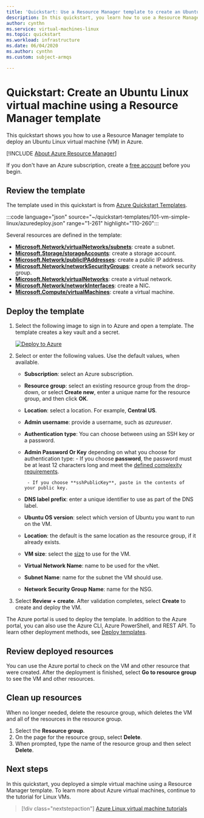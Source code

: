 ```yaml
---
title: 'Quickstart: Use a Resource Manager template to create an Ubuntu Linux VM'
description: In this quickstart, you learn how to use a Resource Manager template to create a Linux virtual machine
author: cynthn
ms.service: virtual-machines-linux
ms.topic: quickstart
ms.workload: infrastructure
ms.date: 06/04/2020
ms.author: cynthn
ms.custom: subject-armqs

---
```


# Quickstart: Create an Ubuntu Linux virtual machine using a Resource Manager template

This quickstart shows you how to use a Resource Manager template to deploy an Ubuntu Linux virtual machine (VM) in Azure. 

[!INCLUDE [About Azure Resource Manager](../../../includes/resource-manager-quickstart-introduction.md)]

If you don't have an Azure subscription, create a [free account](https://azure.microsoft.com/free/?WT.mc_id=A261C142F) before you begin.


## Review the template

The template used in this quickstart is from [Azure Quickstart Templates](https://azure.microsoft.com/resources/templates/101-vm-simple-linux/).

:::code language="json" source="~/quickstart-templates/101-vm-simple-linux/azuredeploy.json" range="1-261" highlight="110-260":::


Several resources are defined in the template:

- [**Microsoft.Network/virtualNetworks/subnets**](/azure/templates/Microsoft.Network/virtualNetworks/subnets): create a subnet.
- [**Microsoft.Storage/storageAccounts**](/azure/templates/Microsoft.Storage/storageAccounts): create a storage account.
- [**Microsoft.Network/publicIPAddresses**](/azure/templates/Microsoft.Network/publicIPAddresses): create a public IP address.
- [**Microsoft.Network/networkSecurityGroups**](/azure/templates/Microsoft.Network/networkSecurityGroups): create a network security group.
- [**Microsoft.Network/virtualNetworks**](/azure/templates/Microsoft.Network/virtualNetworks): create a virtual network.
- [**Microsoft.Network/networkInterfaces**](/azure/templates/Microsoft.Network/networkInterfaces): create a NIC.
- [**Microsoft.Compute/virtualMachines**](/azure/templates/Microsoft.Compute/virtualMachines): create a virtual machine.



## Deploy the template

1. Select the following image to sign in to Azure and open a template. The template creates a key vault and a secret.

    [![Deploy to Azure](https://aka.ms/deploytoazurebutton)](https://portal.azure.com/#create/Microsoft.Template/uri/https%3a%2f%2fraw.githubusercontent.com%2fAzure%2fazure-quickstart-templates%2fmaster%2f101-vm-simple-linux%2fazuredeploy.json)

1. Select or enter the following values. Use the default values, when available.

    - **Subscription**: select an Azure subscription.
    - **Resource group**: select an existing resource group from the drop-down, or select **Create new**, enter a unique name for the resource group, and then click **OK**.
    - **Location**: select a location.  For example, **Central US**.
    - **Admin username**: provide a username, such as *azureuser*.
    - **Authentication type**: You can choose between using an SSH key or a password.
	- **Admin Password Or Key** depending on what you choose for authentication type:
		   - If you choose **password**, the password must be at least 12 characters long and meet the [defined complexity requirements](faq.md#what-are-the-password-requirements-when-creating-a-vm).
		   
		   - If you choose **sshPublicKey**, paste in the contents of your public key.
    - **DNS label prefix**: enter a unique identifier to use as part of the DNS label.
    - **Ubuntu OS version**: select which version of Ubuntu you want to run on the VM.
    - **Location**: the default is the same location as the resource group, if it already exists.
    - **VM size**: select the [size](sizes.md) to use for the VM.
    - **Virtual Network Name**: name to be used for the vNet.
	- **Subnet Name**: name for the subnet the VM should use.
	- **Network Security Group Name**: name for the NSG.
1. Select **Review + create**. After validation completes, select **Create** to create and deploy the VM.


The Azure portal is used to deploy the template. In addition to the Azure portal, you can also use the Azure CLI, Azure PowerShell, and REST API. To learn other deployment methods, see [Deploy templates](../../azure-resource-manager/templates/deploy-cli.md).

## Review deployed resources

You can use the Azure portal to check on the VM and other resource that were created. After the deployment is finished, select **Go to resource group** to see the VM and other resources.


## Clean up resources

When no longer needed, delete the resource group, which deletes the VM and all of the resources in the resource group. 

1. Select the **Resource group**.
1. On the page for the resource group, select **Delete**.
1. When prompted, type the name of the resource group and then select **Delete**.


## Next steps

In this quickstart, you deployed a simple virtual machine using a Resource Manager template. To learn more about Azure virtual machines, continue to the tutorial for Linux VMs.


> [!div class="nextstepaction"]
> [Azure Linux virtual machine tutorials](./tutorial-manage-vm.md)